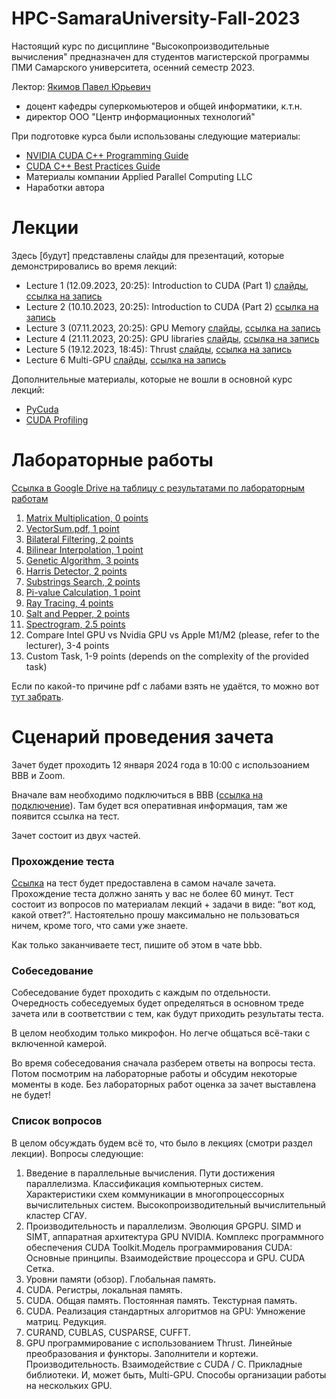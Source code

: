 # HPC-SamaraUniversity-Fall-2023
Настоящий курс по дисциплине "Высокопроизводительные вычисления" предназначен для студентов магистерской программы ПМИ Самарского университета, осенний семестр 2023.

Лектор: [Якимов Павел Юрьевич](https://ssau.ru/staff/222993132-yakimov-pavel-yurevich) 
- доцент кафедры суперкомьютеров и общей информатики, к.т.н.
- директор ООО "Центр информационных технологий" 

При подготовке курса были использованы следующие материалы:
- [NVIDIA CUDA C++ Programming Guide](https://docs.nvidia.com/cuda/cuda-c-programming-guide/index.html)
- [CUDA C++ Best Practices Guide](https://docs.nvidia.com/cuda/cuda-c-best-practices-guide/index.html)
- Материалы компании Applied Parallel Computing LLC
- Наработки автора

# Лекции

Здесь [будут] представлены слайды для презентаций, которые демонстрировались во время лекций:
- Lecture 1 (12.09.2023, 20:25): Introduction to CUDA (Part 1)  [слайды](https://github.com/PavelYakimov/Samara-University-HPC-Fall-2023/files/13284440/1_en_Introduction.pdf), 
[ссылка на запись](https://bbb.ssau.ru:8443/playback/presentation/2.3/fec7be3d2b21441b70da3feb5ebfd7ae5fe11744-1694535917271)
- Lecture 2 (10.10.2023, 20:25): Introduction to CUDA (Part 2) [ссылка на запись](https://bbb.ssau.ru:8443/playback/presentation/2.3/fec7be3d2b21441b70da3feb5ebfd7ae5fe11744-1696953796709)
- Lecture 3 (07.11.2023, 20:25): GPU Memory [слайды](https://github.com/PavelYakimov/Samara-University-HPC-Fall-2023/files/13284444/2_en_Memory.pdf), 
 [ссылка на запись](https://bbb.ssau.ru:8443/playback/presentation/2.3/fec7be3d2b21441b70da3feb5ebfd7ae5fe11744-1699373975863)
- Lecture 4 (21.11.2023, 20:25): GPU libraries [слайды](https://github.com/PavelYakimov/Samara-University-HPC-Fall-2023/files/13716734/3_libraries.pdf), 
 [ссылка на запись](https://bbb.ssau.ru:8443/playback/presentation/2.3/fec7be3d2b21441b70da3feb5ebfd7ae5fe11744-1700583367537)
- Lecture 5 (19.12.2023, 18:45): Thrust [слайды](https://github.com/PavelYakimov/Samara-University-HPC-Fall-2023/files/13716740/4_thrust.pdf), 
[ссылка на запись](https://bbb.ssau.ru:8443/playback/presentation/2.3/fec7be3d2b21441b70da3feb5ebfd7ae5fe11744-1702996976368)
- Lecture 6 Multi-GPU [слайды](https://github.com/PavelYakimov/Samara-University-HPC-Fall-2023/files/13716745/5_mpgu_compressed.pdf), 
 [ссылка на запись](https://bbb.ssau.ru:8443/playback/presentation/2.3/7b855197043755138a8976fc3ec0076688d3e316-1670239428160)

Дополнительные материалы, которые не вошли в основной курс лекций:
- [PyCuda](https://github.com/PavelYakimov/Samara-University-HPC-Fall-2023/files/13716753/6_pycuda-ru.pdf)
- [CUDA Profiling](https://github.com/PavelYakimov/Samara-University-HPC-Fall-2023/files/13716754/7_Profiling.pdf)


# Лабораторные работы

[Ссылка в Google Drive на таблицу с результатами по лабораторным работам](https://docs.google.com/spreadsheets/d/1Hy29YfSZyxP4r9vJVFTP_Vdd2OwS63piMizrSezpgDI/edit?usp=sharing)

1. [Matrix Multiplication, 0 points](https://github.com/PavelYakimov/Samara-University-HPC-Fall-2023/files/12605018/Lab0_MatMul.pdf)
2. [VectorSum.pdf, 1 point](https://github.com/PavelYakimov/Samara-University-HPC-Fall-2023/blob/main/Lab1_VectorSum.pdf)
3. [Bilateral Filtering, 2 points](https://github.com/PavelYakimov/Samara-University-HPC-Fall-2023/blob/main/bilateral.pdf)
4. [Bilinear Interpolation, 1 point](https://github.com/PavelYakimov/Samara-University-HPC-Fall-2023/blob/main/bilinear_interpolation.pdf)
5. [Genetic Algorithm, 3 points](https://github.com/PavelYakimov/Samara-University-HPC-Fall-2023/blob/main/genetic_algorithm.pdf)
6. [Harris Detector, 2 points](https://github.com/PavelYakimov/Samara-University-HPC-Fall-2023/blob/main/harris_algorithm.pdf)
7. [Substrings Search, 2 points](https://github.com/PavelYakimov/Samara-University-HPC-Fall-2023/blob/main/mass_search.pdf)
8. [Pi-value Calculation, 1 point](https://github.com/PavelYakimov/Samara-University-HPC-Fall-2023/blob/main/pi_monte_carlo.pdf)
9. [Ray Tracing, 4 points](https://github.com/PavelYakimov/Samara-University-HPC-Fall-2023/blob/main/ray_tracing.pdf)
10. [Salt and Pepper, 2 points](https://github.com/PavelYakimov/Samara-University-HPC-Fall-2023/blob/main/salt_and_pepper.pdf)
11. [Spectrogram, 2.5 points](https://github.com/PavelYakimov/Samara-University-HPC-Fall-2023/blob/main/spectrogram.pdf)
12. Compare Intel GPU vs Nvidia GPU vs Apple M1/M2 (please, refer to the lecturer), 3-4 points
13. Custom Task, 1-9 points (depends on the complexity of the provided task)

Если по какой-то причине pdf с лабами взять не удаётся, то можно вот [тут забрать](https://ssauru-my.sharepoint.com/:f:/g/personal/yakimov_pyu_ssau_ru/EupFT8y4noVAniSoZAdADkEBnOIJqw7byyoTCX1H9lagxQ?e=QHhoPf).

# Сценарий проведения зачета

Зачет будет проходить 12 января 2024 года в 10:00 с использоанием BBB и Zoom.

Вначале вам необходимо подключиться в BBB ([ссылка на подключение](https://bbb.ssau.ru/b/2zr-gce-svd-2pr)). Там будет вся оперативная информация, там же появится ссылка на тест.

Зачет состоит из двух частей.

### Прохождение теста

[Ссылка]() на тест будет предоставлена в самом начале зачета. Прохождение теста должно занять у вас не более 60 минут. Тест состоит из вопросов по материалам лекций + задачи в виде: “вот код, какой ответ?”. 
Настоятельно прошу максимально не пользоваться ничем, кроме того, что сами уже знаете.

Как только заканчиваете тест, пишите об этом в чате bbb.

### Собеседование

Собеседование будет проходить с каждым по отдельности. Очередность собеседуемых будет определяться в основном треде зачета или в соответствии с тем, как будут приходить результаты теста.

В целом необходим только микрофон. Но легче общаться всё-таки с включенной камерой.

Во время собеседования сначала разберем ответы на вопросы теста.
Потом посмотрим на лабораторные работы и обсудим некоторые моменты в коде. Без лабораторных работ оценка за зачет выставлена не будет!

### Список вопросов

В целом обсуждать будем всё то, что было в лекциях (смотри раздел лекции).
Вопросы следующие:
1. Введение в параллельные вычисления. Пути достижения параллелизма. Классификация компьютерных систем. Характеристики схем коммуникации в многопроцессорных вычислительных систем. Высокопроизводительный вычислительный кластер СГАУ.
2. Производительность и параллелизм. Эволюция GPGPU. SIMD и SIMT, аппаратная архитектура GPU NVIDIA. Комплекс программного обеспечения CUDA Toolkit.Модель программирования CUDA: Основные принципы. Взаимодействие процессора и GPU. CUDA Сетка.
3. Уровни памяти (обзор). Глобальная память.
4. CUDA. Регистры, локальная память.
5. CUDA. Общая память. Постоянная память. Текстурная память.
6. CUDA. Реализация стандартных алгоритмов на GPU: Умножение матриц. Редукция.
7. CURAND, CUBLAS, CUSPARSE, CUFFT.
8. GPU программирование с использованием Thrust. Линейные преобразования и функторы. Заполнители и кортежи. Производительность. Взаимодействие с CUDA / С. Прикладные библиотеки.
И, может быть, Multi-GPU. Способы организации работы на нескольких GPU.
